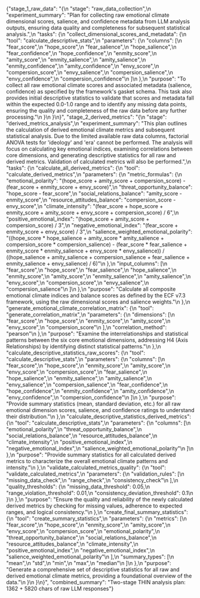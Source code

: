 {"stage_1_raw_data": "{\n  \"stage\": \"raw_data_collection\",\n  \"experiment_summary\": \"Plan for collecting raw emotional climate dimensional scores, salience, and confidence metadata from LLM analysis outputs, ensuring data quality and completeness for subsequent statistical analysis.\",\n  \"tasks\": {\n    \"collect_dimensional_scores_and_metadata\": {\n      \"tool\": \"calculate_descriptive_stats\",\n      \"parameters\": {\n        \"columns\": [\n          \"fear_score\",\n          \"hope_score\",\n          \"fear_salience\",\n          \"hope_salience\",\n          \"fear_confidence\",\n          \"hope_confidence\",\n          \"enmity_score\",\n          \"amity_score\",\n          \"enmity_salience\",\n          \"amity_salience\",\n          \"enmity_confidence\",\n          \"amity_confidence\",\n          \"envy_score\",\n          \"compersion_score\",\n          \"envy_salience\",\n          \"compersion_salience\",\n          \"envy_confidence\",\n          \"compersion_confidence\"\n        ]\n      },\n      \"purpose\": \"To collect all raw emotional climate scores and associated metadata (salience, confidence) as specified by the framework's gasket schema. This task also provides initial descriptive statistics to validate that scores and metadata fall within the expected 0.0-1.0 range and to identify any missing data points, ensuring the quality and completeness of the raw data before any further processing.\"\n    }\n  }\n}", "stage_2_derived_metrics": "{\n  \"stage\": \"derived_metrics_analysis\",\n  \"experiment_summary\": \"This plan outlines the calculation of derived emotional climate metrics and subsequent statistical analysis. Due to the limited available raw data columns, factorial ANOVA tests for 'ideology' and 'era' cannot be performed. The analysis will focus on calculating key emotional indices, examining correlations between core dimensions, and generating descriptive statistics for all raw and derived metrics. Validation of calculated metrics will also be performed.\",\n  \"tasks\": {\n    \"calculate_all_derived_metrics\": {\n      \"tool\": \"calculate_derived_metrics\",\n      \"parameters\": {\n        \"metric_formulas\": {\n          \"emotional_polarity\": \"(hope_score + amity_score + compersion_score) - (fear_score + enmity_score + envy_score)\",\n          \"threat_opportunity_balance\": \"hope_score - fear_score\",\n          \"social_relations_balance\": \"amity_score - enmity_score\",\n          \"resource_attitudes_balance\": \"compersion_score - envy_score\",\n          \"climate_intensity\": \"(fear_score + hope_score + enmity_score + amity_score + envy_score + compersion_score) / 6\",\n          \"positive_emotional_index\": \"(hope_score + amity_score + compersion_score) / 3\",\n          \"negative_emotional_index\": \"(fear_score + enmity_score + envy_score) / 3\",\n          \"salience_weighted_emotional_polarity\": \"((hope_score * hope_salience + amity_score * amity_salience + compersion_score * compersion_salience) - (fear_score * fear_salience + enmity_score * enmity_salience + envy_score * envy_salience)) / ((hope_salience + amity_salience + compersion_salience + fear_salience + enmity_salience + envy_salience) / 6)\"\n        },\n        \"input_columns\": [\n          \"fear_score\",\n          \"hope_score\",\n          \"fear_salience\",\n          \"hope_salience\",\n          \"enmity_score\",\n          \"amity_score\",\n          \"enmity_salience\",\n          \"amity_salience\",\n          \"envy_score\",\n          \"compersion_score\",\n          \"envy_salience\",\n          \"compersion_salience\"\n        ]\n      },\n      \"purpose\": \"Calculate all composite emotional climate indices and balance scores as defined by the ECF v7.3 framework, using the raw dimensional scores and salience weights.\"\n    },\n    \"generate_emotional_climate_correlation_matrix\": {\n      \"tool\": \"generate_correlation_matrix\",\n      \"parameters\": {\n        \"dimensions\": [\n          \"fear_score\",\n          \"hope_score\",\n          \"enmity_score\",\n          \"amity_score\",\n          \"envy_score\",\n          \"compersion_score\"\n        ],\n        \"correlation_method\": \"pearson\"\n      },\n      \"purpose\": \"Examine the interrelationships and statistical patterns between the six core emotional dimensions, addressing H4 (Axis Relationships) by identifying distinct statistical patterns.\"\n    },\n    \"calculate_descriptive_statistics_raw_scores\": {\n      \"tool\": \"calculate_descriptive_stats\",\n      \"parameters\": {\n        \"columns\": [\n          \"fear_score\",\n          \"hope_score\",\n          \"enmity_score\",\n          \"amity_score\",\n          \"envy_score\",\n          \"compersion_score\",\n          \"fear_salience\",\n          \"hope_salience\",\n          \"enmity_salience\",\n          \"amity_salience\",\n          \"envy_salience\",\n          \"compersion_salience\",\n          \"fear_confidence\",\n          \"hope_confidence\",\n          \"enmity_confidence\",\n          \"amity_confidence\",\n          \"envy_confidence\",\n          \"compersion_confidence\"\n        ]\n      },\n      \"purpose\": \"Provide summary statistics (mean, standard deviation, etc.) for all raw emotional dimension scores, salience, and confidence ratings to understand their distribution.\"\n    },\n    \"calculate_descriptive_statistics_derived_metrics\": {\n      \"tool\": \"calculate_descriptive_stats\",\n      \"parameters\": {\n        \"columns\": [\n          \"emotional_polarity\",\n          \"threat_opportunity_balance\",\n          \"social_relations_balance\",\n          \"resource_attitudes_balance\",\n          \"climate_intensity\",\n          \"positive_emotional_index\",\n          \"negative_emotional_index\",\n          \"salience_weighted_emotional_polarity\"\n        ]\n      },\n      \"purpose\": \"Provide summary statistics for all calculated derived metrics to characterize the overall emotional climate patterns and intensity.\"\n    },\n    \"validate_calculated_metrics_quality\": {\n      \"tool\": \"validate_calculated_metrics\",\n      \"parameters\": {\n        \"validation_rules\": [\n          \"missing_data_check\",\n          \"range_check\",\n          \"consistency_check\"\n        ],\n        \"quality_thresholds\": {\n          \"missing_data_threshold\": 0.05,\n          \"range_violation_threshold\": 0.01,\n          \"consistency_deviation_threshold\": 0.1\n        }\n      },\n      \"purpose\": \"Ensure the quality and reliability of the newly calculated derived metrics by checking for missing values, adherence to expected ranges, and logical consistency.\"\n    },\n    \"create_final_summary_statistics\": {\n      \"tool\": \"create_summary_statistics\",\n      \"parameters\": {\n        \"metrics\": [\n          \"fear_score\",\n          \"hope_score\",\n          \"enmity_score\",\n          \"amity_score\",\n          \"envy_score\",\n          \"compersion_score\",\n          \"emotional_polarity\",\n          \"threat_opportunity_balance\",\n          \"social_relations_balance\",\n          \"resource_attitudes_balance\",\n          \"climate_intensity\",\n          \"positive_emotional_index\",\n          \"negative_emotional_index\",\n          \"salience_weighted_emotional_polarity\"\n        ],\n        \"summary_types\": [\n          \"mean\",\n          \"std\",\n          \"min\",\n          \"max\",\n          \"median\"\n        ]\n      },\n      \"purpose\": \"Generate a comprehensive set of descriptive statistics for all raw and derived emotional climate metrics, providing a foundational overview of the data.\"\n    }\n  }\n}", "combined_summary": "Two-stage THIN analysis plan: 1362 + 5820 chars of raw LLM responses"}